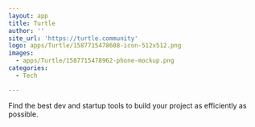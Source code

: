 ```yaml
---
layout: app
title: Turtle
author: ''
site_url: 'https://turtle.community'
logo: apps/Turtle/1587715478608-icon-512x512.png
images:
  - apps/Turtle/1587715478962-phone-mockup.png
categories:
  - Tech

---
```

Find the best dev and startup tools to build your project as efficiently as possible.
